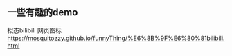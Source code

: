 ## 一些有趣的demo
拟态bilibili 网页图标 https://mosquitozzy.github.io/funnyThing/%E6%8B%9F%E6%80%81bilibili.html
